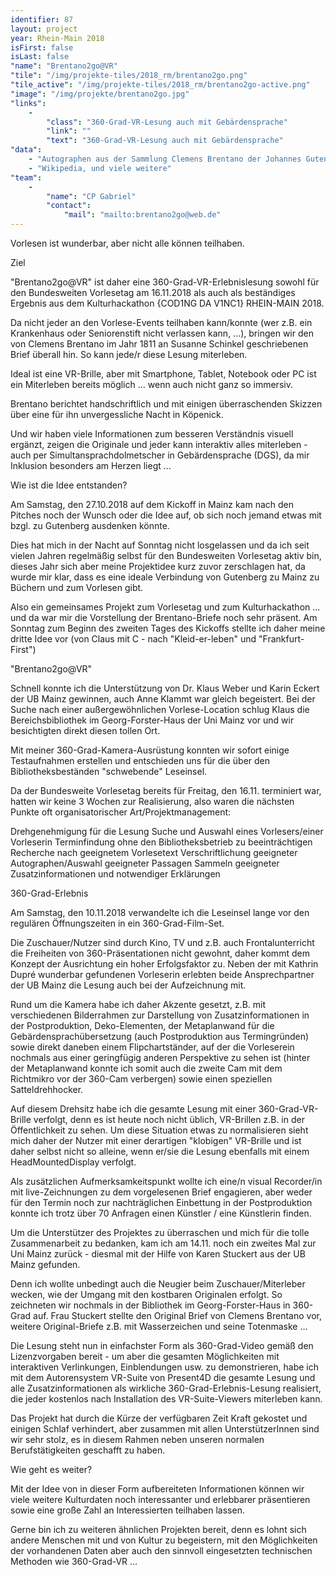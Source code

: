 ```yaml
---
identifier: 87
layout: project
year: Rhein-Main 2018
isFirst: false
isLast: false
"name": "Brentano2go@VR"
"tile": "/img/projekte-tiles/2018_rm/brentano2go.png"
"tile_active": "/img/projekte-tiles/2018_rm/brentano2go-active.png"
"image": "/img/projekte/brentano2go.jpg"
"links":
    -
        "class": "360-Grad-VR-Lesung auch mit Gebärdensprache"
        "link": ""
        "text": "360-Grad-VR-Lesung auch mit Gebärdensprache"
"data":
    - "Autographen aus der Sammlung Clemens Brentano der Johannes Gutenberg-Universität Mainz"
    - "Wikipedia, und viele weitere"
"team":
    -
        "name": "CP Gabriel"
        "contact":
            "mail": "mailto:brentano2go@web.de"
---
```

Vorlesen ist wunderbar, aber nicht alle können teilhaben.

Ziel

"Brentano2go@VR" ist daher eine 360-Grad-VR-Erlebnislesung sowohl für den Bundesweiten Vorlesetag am 16.11.2018 als auch als beständiges Ergebnis aus dem Kulturhackathon {COD1NG DA V1NC1} RHEIN-MAIN 2018.

Da nicht jeder an den Vorlese-Events teilhaben kann/konnte (wer z.B. ein Krankenhaus oder Seniorenstift nicht verlassen kann, ...), bringen wir den von Clemens Brentano im Jahr 1811 an Susanne Schinkel geschriebenen Brief überall hin.
So kann jede/r diese Lesung miterleben.

Ideal ist eine VR-Brille, aber mit Smartphone, Tablet, Notebook oder PC ist ein Miterleben bereits möglich … wenn auch nicht ganz so immersiv.

Brentano berichtet handschriftlich und mit einigen überraschenden Skizzen über eine für ihn unvergessliche Nacht in Köpenick.

Und wir haben viele Informationen zum besseren Verständnis visuell ergänzt, zeigen die Originale und jeder kann interaktiv alles miterleben - auch per Simultansprachdolmetscher in Gebärdensprache (DGS), da mir Inklusion besonders am Herzen liegt …


Wie ist die Idee entstanden?

Am Samstag, den 27.10.2018 auf dem Kickoff in Mainz kam nach den Pitches noch der Wunsch oder die Idee auf, ob sich noch jemand etwas mit bzgl. zu Gutenberg ausdenken könnte.

Dies hat mich in der Nacht auf Sonntag nicht losgelassen und da ich seit vielen Jahren regelmäßig selbst für den Bundesweiten Vorlesetag aktiv bin, dieses Jahr sich aber meine
Projektidee kurz zuvor zerschlagen hat, da wurde mir klar, dass es eine ideale Verbindung von Gutenberg zu Mainz zu Büchern und zum Vorlesen gibt.

Also ein gemeinsames Projekt zum Vorlesetag und zum Kulturhackathon ... und da war mir die Vorstellung der Brentano-Briefe noch sehr präsent. Am Sonntag zum Beginn des zweiten Tages des Kickoffs stellte ich daher meine dritte Idee vor (von Claus mit C - nach "Kleid-er-leben" und "Frankfurt-First")

"Brentano2go@VR"

Schnell konnte ich die Unterstützung von Dr. Klaus Weber und Karin Eckert der UB Mainz gewinnen, auch Anne Klammt war gleich begeistert. Bei der Suche nach einer außergewöhnlichen Vorlese-Location schlug Klaus die Bereichsbibliothek im Georg-Forster-Haus der Uni Mainz vor und wir besichtigten direkt diesen tollen Ort.

Mit meiner 360-Grad-Kamera-Ausrüstung konnten wir sofort einige Testaufnahmen erstellen und entschieden uns für die über den Bibliotheksbeständen "schwebende" Leseinsel.

Da der Bundesweite Vorlesetag bereits für Freitag, den 16.11. terminiert war, hatten wir keine 3 Wochen zur Realisierung, also waren die nächsten Punkte oft organisatorischer Art/Projektmanagement:

Drehgenehmigung für die Lesung
Suche und Auswahl eines Vorlesers/einer Vorleserin
Terminfindung ohne den Bibliotheksbetrieb zu beeinträchtigen
Recherche nach geeignetem Vorlesetext
Verschriftlichung geeigneter Autographen/Auswahl geeigneter Passagen
Sammeln geeigneter Zusatzinformationen und notwendiger Erklärungen


360-Grad-Erlebnis

Am Samstag, den 10.11.2018 verwandelte ich die Leseinsel lange vor den regulären Öffnungszeiten in ein 360-Grad-Film-Set.

Die Zuschauer/Nutzer sind durch Kino, TV und z.B. auch Frontalunterricht die Freiheiten von 360-Präsentationen nicht gewohnt, daher kommt dem Konzept der Ausrichtung ein hoher Erfolgsfaktor zu. Neben der mit Kathrin Dupré wunderbar gefundenen Vorleserin erlebten beide Ansprechpartner der UB Mainz die Lesung auch bei der Aufzeichnung mit.

Rund um die Kamera habe ich daher Akzente gesetzt, z.B. mit verschiedenen Bilderrahmen zur Darstellung von Zusatzinformationen in der Postproduktion, Deko-Elementen, der Metaplanwand für die Gebärdensprachübersetzung (auch Postproduktion aus Termingründen) sowie direkt daneben einem Flipchartständer, auf der die Vorleserein nochmals aus einer geringfügig anderen Perspektive zu sehen ist (hinter der Metaplanwand konnte ich somit auch die zweite Cam mit dem Richtmikro vor der 360-Cam verbergen) sowie einen speziellen Satteldrehhocker.

Auf diesem Drehsitz habe ich die gesamte Lesung mit einer 360-Grad-VR-Brille verfolgt, denn es ist heute noch nicht üblich, VR-Brillen z.B. in der Öffentlichkeit zu sehen. Um diese Situation etwas zu normalisieren sieht mich daher der Nutzer mit einer derartigen "klobigen" VR-Brille und ist daher selbst nicht so alleine, wenn er/sie die Lesung ebenfalls  mit einem HeadMountedDisplay verfolgt.

Als zusätzlichen Aufmerksamkeitspunkt wollte ich eine/n visual Recorder/in mit live-Zeichnungen zu dem vorgelesenen Brief engagieren, aber weder für den Termin noch zur nachträglichen Einbettung in der Postproduktion konnte ich trotz über 70 Anfragen einen Künstler / eine Künstlerin finden.

Um die Unterstützer des Projektes zu überraschen und mich für die tolle Zusammenarbeit zu bedanken, kam ich am 14.11. noch ein zweites Mal zur Uni Mainz zurück - diesmal mit der Hilfe von Karen Stuckert aus der UB Mainz gefunden.

Denn ich wollte unbedingt auch die Neugier beim Zuschauer/Miterleber wecken, wie der Umgang mit den kostbaren Originalen erfolgt. So zeichneten wir nochmals in der Bibliothek im Georg-Forster-Haus in 360-Grad auf. Frau Stuckert stellte den Original Brief von Clemens Brentano vor, weitere Original-Briefe z.B. mit Wasserzeichen und seine Totenmaske …

Die Lesung steht nun in einfachster Form als 360-Grad-Video gemäß den Lizenzvorgaben bereit - um aber die gesamten Möglichkeiten mit interaktiven Verlinkungen, Einblendungen usw. zu demonstrieren, habe ich mit dem Autorensystem VR-Suite von Present4D die gesamte Lesung und alle Zusatzinformationen als wirkliche 360-Grad-Erlebnis-Lesung realisiert, die jeder kostenlos nach Installation des VR-Suite-Viewers miterleben kann.

Das Projekt hat durch die Kürze der verfügbaren Zeit Kraft gekostet und einigen Schlaf verhindert, aber zusammen mit allen UnterstützerInnen sind wir sehr stolz, es in diesem Rahmen neben unseren normalen Berufstätigkeiten geschafft zu haben.


Wie geht es weiter?

Mit der Idee von in dieser Form aufbereiteten Informationen können wir viele weitere Kulturdaten noch interessanter und erlebbarer präsentieren sowie eine große Zahl an Interessierten teilhaben lassen.

Gerne bin ich zu weiteren ähnlichen Projekten bereit, denn es lohnt sich andere Menschen mit und von Kultur zu begeistern, mit den Möglichkeiten der vorhandenen Daten aber auch den sinnvoll eingesetzten technischen Methoden wie 360-Grad-VR ...
